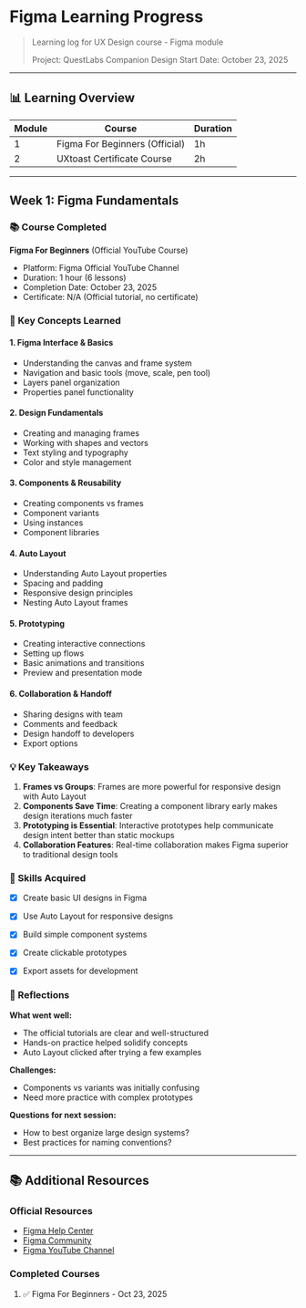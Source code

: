 # Figma Learning Progress

> Learning log for UX Design course - Figma module
> 
> Project: QuestLabs Companion Design
> Start Date: October 23, 2025

---

## 📊 Learning Overview

| Module | Course | Duration |
|--------|--------|----------|
| 1 | Figma For Beginners (Official) | 1h | 
| 2| UXtoast Certificate Course | 2h | ⏳ | 

---

## Week 1: Figma Fundamentals

### 📚 Course Completed
**Figma For Beginners** (Official YouTube Course)
- Platform: Figma Official YouTube Channel
- Duration: 1 hour (6 lessons)
- Completion Date: October 23, 2025
- Certificate: N/A (Official tutorial, no certificate)

### 📖 Key Concepts Learned

#### 1. Figma Interface & Basics
- Understanding the canvas and frame system
- Navigation and basic tools (move, scale, pen tool)
- Layers panel organization
- Properties panel functionality

#### 2. Design Fundamentals
- Creating and managing frames
- Working with shapes and vectors
- Text styling and typography
- Color and style management

#### 3. Components & Reusability
- Creating components vs frames
- Component variants
- Using instances
- Component libraries

#### 4. Auto Layout
- Understanding Auto Layout properties
- Spacing and padding
- Responsive design principles
- Nesting Auto Layout frames

#### 5. Prototyping
- Creating interactive connections
- Setting up flows
- Basic animations and transitions
- Preview and presentation mode

#### 6. Collaboration & Handoff
- Sharing designs with team
- Comments and feedback
- Design handoff to developers
- Export options

### 💡 Key Takeaways
1. **Frames vs Groups**: Frames are more powerful for responsive design with Auto Layout
2. **Components Save Time**: Creating a component library early makes design iterations much faster
3. **Prototyping is Essential**: Interactive prototypes help communicate design intent better than static mockups
4. **Collaboration Features**: Real-time collaboration makes Figma superior to traditional design tools

### 🎯 Skills Acquired
- [x] Create basic UI designs in Figma
- [x] Use Auto Layout for responsive designs
- [x] Build simple component systems
- [x] Create clickable prototypes
- [x] Export assets for development


### 🤔 Reflections
**What went well:**
- The official tutorials are clear and well-structured
- Hands-on practice helped solidify concepts
- Auto Layout clicked after trying a few examples

**Challenges:**
- Components vs variants was initially confusing
- Need more practice with complex prototypes

**Questions for next session:**
- How to best organize large design systems?
- Best practices for naming conventions?
---

## 📚 Additional Resources

### Official Resources
- [Figma Help Center](https://help.figma.com/)
- [Figma Community](https://www.figma.com/community)
- [Figma YouTube Channel](https://www.youtube.com/@Figma)

### Completed Courses
1. ✅ Figma For Beginners - Oct 23, 2025


